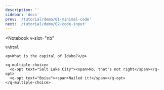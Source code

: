 ```yaml
---
description: ''
sidebar: 'docs'
prev: '/tutorial/demo/01-minimal-code'
next: '/tutorial/demo/02-code-input'
---
```


<Notebook
  v-slot="nb"
  >




<code-cell :kernel="nb.kernel" :onExecute="nb.execute" language="python">

    %%html
    
    <p>What is the capital of Idaho?</p>
    
    <q-multiple-choice>
      <q-opt text="Salt Lake City"><span>No, that's not right</span></q-opt>
      <q-opt text="Boise"><span>Nailed it!</span></q-opt>  
    </q-multiple-choice>
    


<template v-slot:output>



<p>What is the capital of Idaho?</p>

<q-multiple-choice>
  <q-opt text="Salt Lake City"><span>No, that's not right</span></q-opt>
  <q-opt text="Boise"><span>Nailed it!</span></q-opt>  
</q-multiple-choice>



</template>


</code-cell>


</Notebook>

